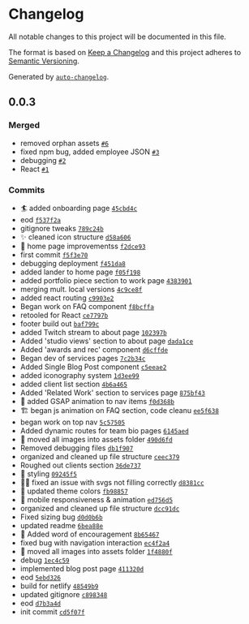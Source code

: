 # Changelog

All notable changes to this project will be documented in this file.

The format is based on [Keep a Changelog](https://keepachangelog.com/en/1.0.0/)
and this project adheres to [Semantic Versioning](https://semver.org/spec/v2.0.0.html).

Generated by [`auto-changelog`](https://github.com/CookPete/auto-changelog).

## 0.0.3

### Merged

- removed orphan assets [`#6`](https://github.com/jordanlambrecht/pb-oct-2022/pull/6)
- fixed npm bug, added employee JSON [`#3`](https://github.com/jordanlambrecht/pb-oct-2022/pull/3)
- debugging [`#2`](https://github.com/jordanlambrecht/pb-oct-2022/pull/2)
- React  [`#1`](https://github.com/jordanlambrecht/pb-oct-2022/pull/1)

### Commits

- 🏄 added onboarding page [`45cbd4c`](https://github.com/jordanlambrecht/pb-oct-2022/commit/45cbd4c874308f8f604c42f4ed29b4cd027f9385)
- eod [`f537f2a`](https://github.com/jordanlambrecht/pb-oct-2022/commit/f537f2a8cec4f75dd7da53fd139ec8475520399a)
- gitignore tweaks [`789c24b`](https://github.com/jordanlambrecht/pb-oct-2022/commit/789c24b0058493abd5786f1e1410e96e22cb0d6d)
- ✨ cleaned icon structure [`d58a606`](https://github.com/jordanlambrecht/pb-oct-2022/commit/d58a60644d00a87ac42cd179852f25e8fd338617)
- 🚀 home page improvementss [`f2dce93`](https://github.com/jordanlambrecht/pb-oct-2022/commit/f2dce93d65d4a00c35b9d2fa022b407b8c511008)
- first commit [`f5f3e70`](https://github.com/jordanlambrecht/pb-oct-2022/commit/f5f3e701b7759870fb2e999a45b12bda978c5862)
- debugging deployment [`f451da8`](https://github.com/jordanlambrecht/pb-oct-2022/commit/f451da80e1f04dc6c25fba5e1c9256dc287dc60e)
- added lander to home page [`f05f198`](https://github.com/jordanlambrecht/pb-oct-2022/commit/f05f198a80b2675c1ec9ec9a803914058554518b)
- added portfolio piece section to work page [`4383901`](https://github.com/jordanlambrecht/pb-oct-2022/commit/438390199e6dea6b5f652d0273d8aa49240d38f2)
- merging mult. local versions [`4c9ce8f`](https://github.com/jordanlambrecht/pb-oct-2022/commit/4c9ce8f6e480ac3e0877522a7fddc97a4eff5f2a)
- added react routing [`c9903e2`](https://github.com/jordanlambrecht/pb-oct-2022/commit/c9903e2b19235e3f6686a11e6c8527a8554bd5ba)
- Began work on FAQ component [`f8bcffa`](https://github.com/jordanlambrecht/pb-oct-2022/commit/f8bcffa68085e7151932ac1c0b125236d59fe16f)
- retooled for React [`ce7797b`](https://github.com/jordanlambrecht/pb-oct-2022/commit/ce7797b1e0f16eb59a077f7243e985287179ba7d)
- footer build out [`baf799c`](https://github.com/jordanlambrecht/pb-oct-2022/commit/baf799c2dc8372203e22349b93bfc1f267c28be9)
- added Twitch stream to about page [`102397b`](https://github.com/jordanlambrecht/pb-oct-2022/commit/102397b2fe3a17e5673353c10f76a208e72bfe0c)
- Added 'studio views' section to about page [`dada1ce`](https://github.com/jordanlambrecht/pb-oct-2022/commit/dada1ceb87450cb7da97a48c32e6650a0d2c1472)
- Added 'awards and rec' component [`d6cffde`](https://github.com/jordanlambrecht/pb-oct-2022/commit/d6cffde3cb2afd623369e40cb7a00107463883ec)
- Began dev of services pages [`7c2b34c`](https://github.com/jordanlambrecht/pb-oct-2022/commit/7c2b34cc968da508255f9004cdeca1addfcccf7a)
- Added Single Blog Post component [`c5eeae2`](https://github.com/jordanlambrecht/pb-oct-2022/commit/c5eeae293cab5a32fb871173865798f0c3ba768b)
- added iconography system [`1d3ee99`](https://github.com/jordanlambrecht/pb-oct-2022/commit/1d3ee99ea5ba1143b6823ca5c35b10cfdd2ff967)
- added client list section [`4b6a465`](https://github.com/jordanlambrecht/pb-oct-2022/commit/4b6a4658984ebce8f62b4a295d0995b068305f78)
- Added 'Related Work' section to services page [`875bf43`](https://github.com/jordanlambrecht/pb-oct-2022/commit/875bf432a9eb0ed4a06758cea4756cecfedb1d29)
- 🎥 added GSAP animation to nav items [`f0d368b`](https://github.com/jordanlambrecht/pb-oct-2022/commit/f0d368b23cea60466a526e8c2fcd52546c9b3dd2)
- 🏗  began js animation on FAQ section, code cleanu [`ee5f638`](https://github.com/jordanlambrecht/pb-oct-2022/commit/ee5f63880c603e2fc95c99508882d3ddf6c55bc0)
- began work on top nav [`5c57505`](https://github.com/jordanlambrecht/pb-oct-2022/commit/5c57505bc60e03af9d2f3917d7b620bc2d781233)
- Added dynamic routes for team bio pages [`6145aed`](https://github.com/jordanlambrecht/pb-oct-2022/commit/6145aed2ec9cecf9f72d2db611b0bad132019567)
- :luggage: moved all images into assets folder [`490d6fd`](https://github.com/jordanlambrecht/pb-oct-2022/commit/490d6fdb98234c9d22ba24ea9615dcaf26cca601)
- Removed debugging files [`db1f907`](https://github.com/jordanlambrecht/pb-oct-2022/commit/db1f907a38509a48ec2a1033e9db64a9e0f3e168)
- organized and cleaned up file structure [`ceec379`](https://github.com/jordanlambrecht/pb-oct-2022/commit/ceec37921c4bc497f2a19732b453e92a47fa1a84)
- Roughed out clients section [`36de737`](https://github.com/jordanlambrecht/pb-oct-2022/commit/36de7379843fd2b11f994e246fd30251299d5783)
- 💅 styling [`09245f5`](https://github.com/jordanlambrecht/pb-oct-2022/commit/09245f577cb48f4f2a983a86037ca221efbcaa8e)
- 🧑‍🔧 fixed an issue with svgs not filling correctly [`d8381cc`](https://github.com/jordanlambrecht/pb-oct-2022/commit/d8381cc78d40ba83fc9fc1fe76f6ca6a485ef827)
- 🌈 updated theme colors [`fb98857`](https://github.com/jordanlambrecht/pb-oct-2022/commit/fb9885750d72879b9eb009f9654ab16e3518b6d6)
- 📱 mobile responsiveness & animation [`ed756d5`](https://github.com/jordanlambrecht/pb-oct-2022/commit/ed756d5bd4db9dcf1049d80ee55a5c1466857124)
- organized and cleaned up file structure [`dcc91dc`](https://github.com/jordanlambrecht/pb-oct-2022/commit/dcc91dcfdf98fa4ceb16623901bd38923455f4ba)
- Fixed sizing bug [`d0d0b6b`](https://github.com/jordanlambrecht/pb-oct-2022/commit/d0d0b6b75eb32279597817a81da7390419cea8e8)
- updated readme [`6bea88e`](https://github.com/jordanlambrecht/pb-oct-2022/commit/6bea88eeccfe338a82d54945a17cf239a9ed88f8)
- 🖖 Added word of encouragement [`8b65467`](https://github.com/jordanlambrecht/pb-oct-2022/commit/8b65467b4a315996dc5154131af4a1686443f79c)
- fixed bug with navigation interaction [`ec4f2a4`](https://github.com/jordanlambrecht/pb-oct-2022/commit/ec4f2a460ffe8ae5c710c7a61724d6c03ae530d6)
- :luggage: moved all images into assets folder [`1f4880f`](https://github.com/jordanlambrecht/pb-oct-2022/commit/1f4880fcbca4471f1499bd50b3b0642546ae346c)
- debug [`1ec4c59`](https://github.com/jordanlambrecht/pb-oct-2022/commit/1ec4c5994bff29d26559c0a965436973ffc6bc03)
- implemented blog post page [`411320d`](https://github.com/jordanlambrecht/pb-oct-2022/commit/411320d96da849c3960e9188f72cc75824796f7e)
- eod [`5ebd326`](https://github.com/jordanlambrecht/pb-oct-2022/commit/5ebd326b804d9bfdf49fe72850c575e9973c9909)
- build for netlify [`48549b9`](https://github.com/jordanlambrecht/pb-oct-2022/commit/48549b93c4513734b0a289938219fc1a42f46cd3)
- updated gitignore [`c898348`](https://github.com/jordanlambrecht/pb-oct-2022/commit/c898348786d0d35abab8fbbb4b4b1cd5314a3c8a)
- eod [`d7b3a4d`](https://github.com/jordanlambrecht/pb-oct-2022/commit/d7b3a4d955cd20dac48f4926c370b7e221d3e1a9)
- init commit [`cd5f07f`](https://github.com/jordanlambrecht/pb-oct-2022/commit/cd5f07fb63db5a837711f458aa3aec83c11617d1)
